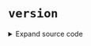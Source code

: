 # <code>version</code>
<details class="source">
<summary>
<span>Expand source code</span>
</summary>
<pre>
```python
__version__ = "0.2.1"
```
</pre>
</details>